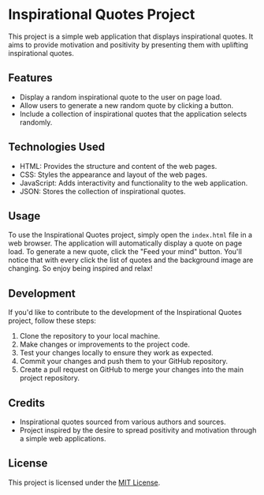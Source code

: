 # Inspirational Quotes Project

This project is a simple web application that displays inspirational quotes. It aims to provide motivation and positivity by presenting them with uplifting inspirational quotes.

## Features

- Display a random inspirational quote to the user on page load.
- Allow users to generate a new random quote by clicking a button.
- Include a collection of inspirational quotes that the application selects randomly.

## Technologies Used

- HTML: Provides the structure and content of the web pages.
- CSS: Styles the appearance and layout of the web pages.
- JavaScript: Adds interactivity and functionality to the web application.
- JSON: Stores the collection of inspirational quotes.

## Usage

To use the Inspirational Quotes project, simply open the `index.html` file in a web browser. The application will automatically display a quote on page load. To generate a new quote, click the "Feed your mind" button. You'll notice that with every click the list of quotes and the background image are changing. 
So enjoy being inspired and relax!

## Development

If you'd like to contribute to the development of the Inspirational Quotes project, follow these steps:

1. Clone the repository to your local machine.
2. Make changes or improvements to the project code.
3. Test your changes locally to ensure they work as expected.
4. Commit your changes and push them to your GitHub repository.
5. Create a pull request on GitHub to merge your changes into the main project repository.

## Credits

- Inspirational quotes sourced from various authors and sources.
- Project inspired by the desire to spread positivity and motivation through a simple web applications.

## License

This project is licensed under the [MIT License](LICENSE).
